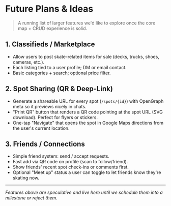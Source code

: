 # Future Plans & Ideas

> A running list of larger features we'd like to explore once the core map + CRUD experience is solid.

## 1. Classifieds / Marketplace

- Allow users to post skate-related items for sale (decks, trucks, shoes, cameras, etc.).
- Each listing tied to a user profile; DM or email contact.
- Basic categories + search; optional price filter.

## 2. Spot Sharing (QR & Deep-Link)

- Generate a shareable URL for every spot (`/spots/{id}`) with OpenGraph meta so it previews nicely in chats.
- "Print QR" button that renders a QR code pointing at the spot URL (SVG download). Perfect for flyers or stickers.
- One-tap "Navigate" that opens the spot in Google Maps directions from the user's current location.

## 3. Friends / Connections

- Simple friend system: send / accept requests.
- Fast add via QR code on profile (scan to follow/friend).
- Show friends' recent spot check-ins or comments first.
- Optional "Meet up" status a user can toggle to let friends know they're skating now.

---

_Features above are speculative and live here until we schedule them into a milestone or reject them._
